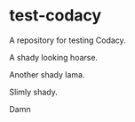 # test-codacy
A repository for testing Codacy.

A shady looking hoarse.

Another shady lama.

Slimly shady.

Damn
